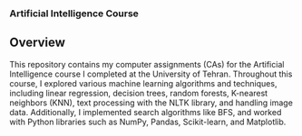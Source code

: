 ### Artificial Intelligence Course

## Overview

This repository contains my computer assignments (CAs) for the Artificial Intelligence course I completed at the University of Tehran. Throughout this course, I explored various machine learning algorithms and techniques, including linear regression, decision trees, random forests, K-nearest neighbors (KNN), text processing with the NLTK library, and handling image data. Additionally, I implemented search algorithms like BFS, and worked with Python libraries such as NumPy, Pandas, Scikit-learn, and Matplotlib.